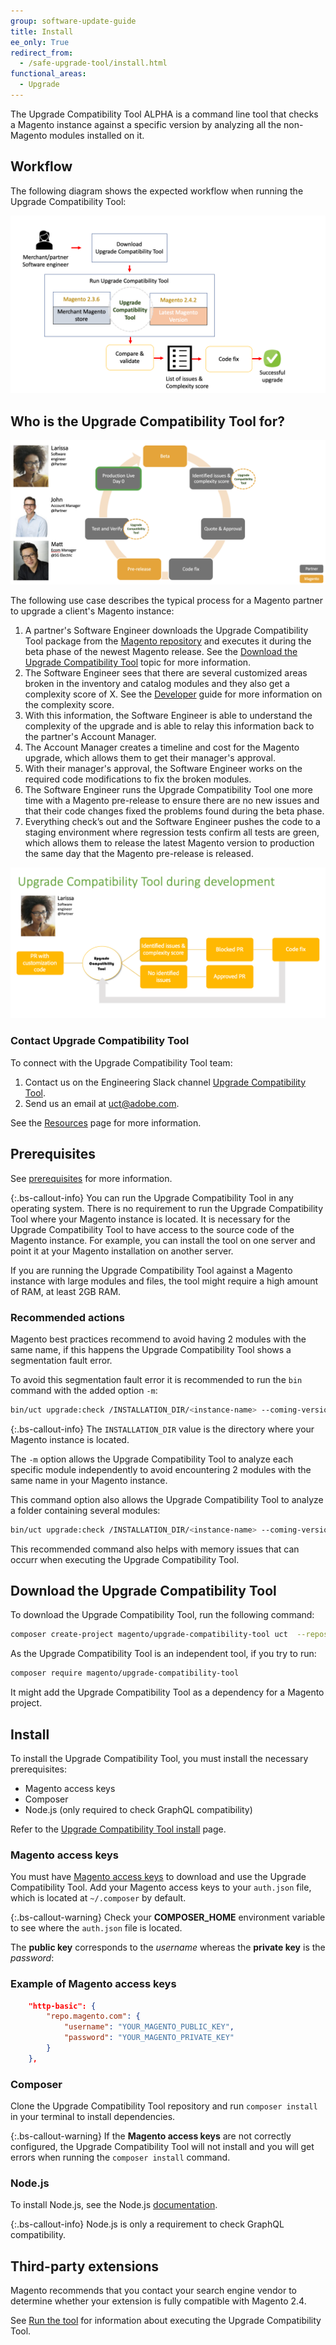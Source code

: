 ```yaml
---
group: software-update-guide
title: Install
ee_only: True
redirect_from:
  - /safe-upgrade-tool/install.html
functional_areas:
  - Upgrade
---
```


The Upgrade Compatibility Tool ALPHA is a command line tool that checks a Magento instance against a specific version by analyzing all the non-Magento modules installed on it.

## Workflow

The following diagram shows the expected workflow when running the Upgrade Compatibility Tool:

![Upgrade Compatibility Tool Diagram](img/mvp-diagram-v3.png)

## Who is the Upgrade Compatibility Tool for?

![Upgrade Compatibility Tool audience](img/audience-uct-v2.png)

The following use case describes the typical process for a Magento partner to upgrade a client's Magento instance:

1. A partner's Software Engineer downloads the Upgrade Compatibility Tool package from the [Magento repository](https://repo.magento.com/) and executes it during the beta phase of the newest Magento release. See the [Download the Upgrade Compatibility Tool]({{site.baseurl}}/upgrade-compatibility-tool/install.html) topic for more information.
1. The Software Engineer sees that there are several customized areas broken in the inventory and catalog modules and they also get a complexity score of X. See the [Developer]({{site.baseurl}}/upgrade-compatibility-tool/developer.html) guide for more information on the complexity score.
1. With this information, the Software Engineer is able to understand the complexity of the upgrade and is able to relay this information back to the partner's Account Manager.
1. The Account Manager creates a timeline and cost for the Magento upgrade, which allows them to get their manager's approval.
1. With their manager's approval, the Software Engineer works on the required code modifications to fix the broken modules.
1. The Software Engineer runs the Upgrade Compatibility Tool one more time with a Magento pre-release to ensure there are no new issues and that their code changes fixed the problems found during the beta phase.
1. Everything check’s out and the Software Engineer pushes the code to a staging environment where regression tests confirm all tests are green, which allows them to release the latest Magento version to production the same day that the Magento pre-release is released.

![Upgrade Compatibility Tool in development](img/upgrade-compatibility-tool-development.png)

### Contact Upgrade Compatibility Tool

To connect with the Upgrade Compatibility Tool team:

1. Contact us on the Engineering Slack channel [Upgrade Compatibility Tool](https://magentocommeng.slack.com/archives/C019Y143U9F).
1. Send us an email at [uct@adobe.com](mailto:uct@adobe.com).

See the [Resources]({{site.baseurl}}/community/resources/resources.html) page for more information.

## Prerequisites

See [prerequisites]({{site.baseurl}}/upgrade-compatibility-tool/prerequisites.html) for more information.

{:.bs-callout-info}
You can run the Upgrade Compatibility Tool in any operating system. There is no requirement to run the Upgrade Compatibility Tool where your Magento instance is located. It is necessary for the Upgrade Compatibility Tool to have access to the source code of the Magento instance. For example, you can install the tool on one server and point it at your Magento installation on another server.

If you are running the Upgrade Compatibility Tool against a Magento instance with large modules and files, the tool might require a high amount of RAM, at least 2GB RAM.

### Recommended actions

Magento best practices recommend to avoid having 2 modules with the same name, if this happens the Upgrade Compatibility Tool shows a segmentation fault error.

To avoid this segmentation fault error it is recommended to run the `bin` command with the added option `-m`:

```bash
bin/uct upgrade:check /INSTALLATION_DIR/<instance-name> --coming-version=2.4.1 -m /vendor/<vendor-name>/<module-name>
```

{:.bs-callout-info}
The `INSTALLATION_DIR` value is the directory where your Magento instance is located.

The `-m` option allows the Upgrade Compatibility Tool to analyze each specific module independently to avoid encountering 2 modules with the same name in your Magento instance.

This command option also allows the Upgrade Compatibility Tool to analyze a folder containing several modules:

```bash
bin/uct upgrade:check /INSTALLATION_DIR/<instance-name> --coming-version=2.4.1 -m /vendor/<vendor-name>/
```

This recommended command also helps with memory issues that can occurr when executing the Upgrade Compatibility Tool.

## Download the Upgrade Compatibility Tool

To download the Upgrade Compatibility Tool, run the following command:

```bash
composer create-project magento/upgrade-compatibility-tool uct  --repository https://repo.magento.com
```

As the Upgrade Compatibility Tool is an independent tool, if you try to run:

```bash
composer require magento/upgrade-compatibility-tool
```

It might add the Upgrade Compatibility Tool as a dependency for a Magento project.

## Install

To install the Upgrade Compatibility Tool, you must install the necessary prerequisites:

*  Magento access keys
*  Composer
*  Node.js (only required to check GraphQL compatibility)

Refer to the [Upgrade Compatibility Tool install]({{site.baseurl}}/upgrade-compatibility-tool/install.html#install) page.

### Magento access keys

You must have [Magento access keys]({{site.baseurl}}/marketplace/sellers/profile-information.html#access-keys) to download and use the Upgrade Compatibility Tool. Add your Magento access keys to your `auth.json` file, which is located at `~/.composer` by default.

{:.bs-callout-warning}
Check your **COMPOSER_HOME** environment variable to see where the `auth.json` file is located.

The **public key** corresponds to the _username_ whereas the **private key** is the _password_:

### Example of Magento access keys

```json
    "http-basic": {
        "repo.magento.com": {
            "username": "YOUR_MAGENTO_PUBLIC_KEY",
            "password": "YOUR_MAGENTO_PRIVATE_KEY"
        }
    },
```

### Composer

Clone the Upgrade Compatibility Tool repository and run `composer install` in your terminal to install dependencies.

{:.bs-callout-warning}
If the **Magento access keys** are not correctly configured, the Upgrade Compatibility Tool will not install and you will get errors when running the `composer install` command.

### Node.js

To install Node.js, see the Node.js [documentation](https://nodejs.dev/learn/how-to-install-nodejs).

{:.bs-callout-info}
Node.js is only a requirement to check GraphQL compatibility.

## Third-party extensions

Magento recommends that you contact your search engine vendor to determine whether your extension is fully compatible with Magento 2.4.

See [Run the tool]({{site.baseurl}}/upgrade-compatibility-tool/run.html) for information about executing the Upgrade Compatibility Tool.